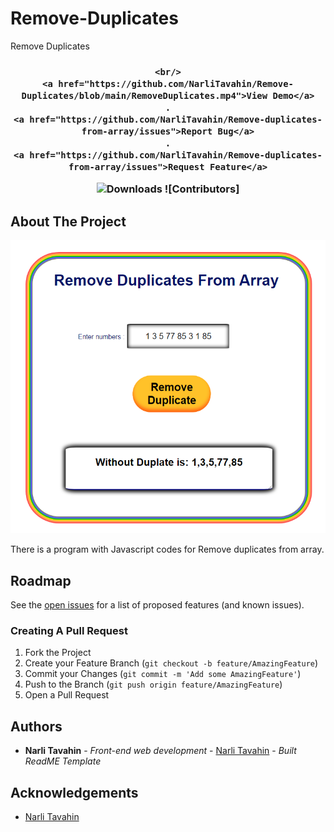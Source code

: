 # Remove-Duplicates
Remove Duplicates
<br/>
<p align="center">
 

  <h3 align="center"Remove-duplicates-from-array</h3>

  <p align="center">
    
    <br/>
    <a href="https://github.com/NarliTavahin/Remove-Duplicates/blob/main/RemoveDuplicates.mp4">View Demo</a>
    .
    <a href="https://github.com/NarliTavahin/Remove-duplicates-from-array/issues">Report Bug</a>
    .
    <a href="https://github.com/NarliTavahin/Remove-duplicates-from-array/issues">Request Feature</a>
  </p>
</p>

![Downloads](https://img.shields.io/github/downloads/NarliTavahin/Remove-duplicates-from-array/total) ![Contributors]



## About The Project

![Screen Shot](https://github.com/NarliTavahin/Remove-Duplicates/blob/main/RemoveDuplicates.png)

There is a program with Javascript codes for Remove duplicates from array.




## Roadmap

See the [open issues](https://github.com/NarliTavahin/Remove-duplicates-from-array/issues) for a list of proposed features (and known issues).


### Creating A Pull Request

1. Fork the Project
2. Create your Feature Branch (`git checkout -b feature/AmazingFeature`)
3. Commit your Changes (`git commit -m 'Add some AmazingFeature'`)
4. Push to the Branch (`git push origin feature/AmazingFeature`)
5. Open a Pull Request


## Authors

* **Narli Tavahin** - *Front-end web development* - [Narli Tavahin](https://github.com/NarliTavahin/) - *Built ReadME Template*

## Acknowledgements

* [Narli Tavahin](https://github.com/NarliTavahin/) 
